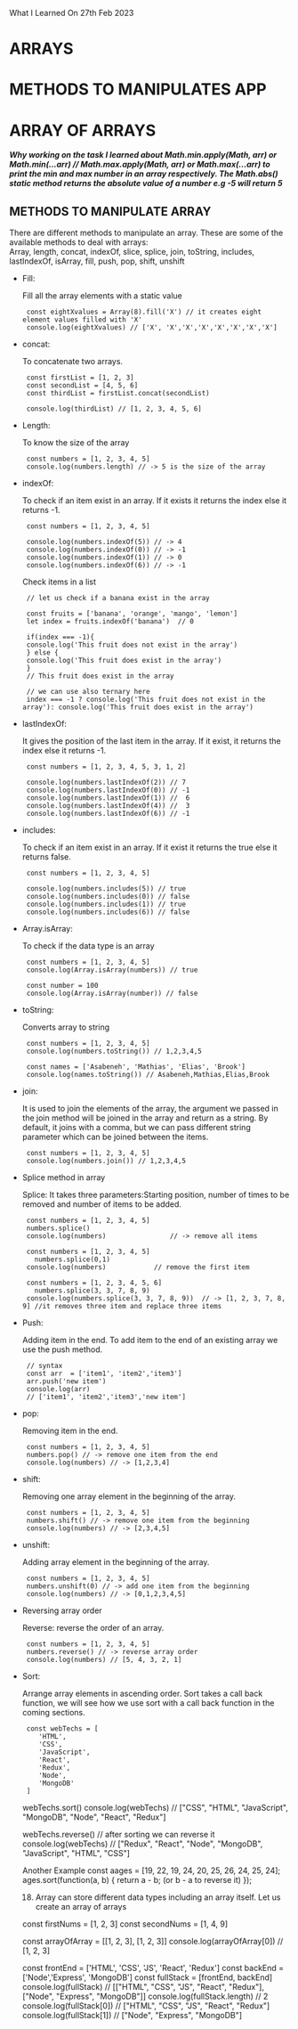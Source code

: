 What I Learned On 27th Feb 2023

# ARRAYS
# METHODS TO MANIPULATES APP
# ARRAY OF ARRAYS

<p><b><i>Why working on the task I learned about Math.min.apply(Math, arr) or Math.min(...arr) // Math.max.apply(Math, arr) or Math.max(...arr) to print the min and max number in an array respectively. The Math.abs() static method returns the absolute value of a number e.g -5 will return 5</i></b></p>


## METHODS TO MANIPULATE ARRAY
<p>There are different methods to manipulate an array. These are some of the available methods to deal with arrays: <br> Array, length, concat, indexOf, slice, splice, join, toString, includes, lastIndexOf, isArray, fill, push, pop, shift, unshift</p>

<ul><li> Fill:
 <p>Fill all the array elements with a static value</p>
  </li>
    
     const eightXvalues = Array(8).fill('X') // it creates eight element values filled with 'X'
     console.log(eightXvalues) // ['X', 'X','X','X','X','X','X','X']


<li> concat:
<p>To concatenate two arrays.</p>
</li>

     const firstList = [1, 2, 3]
     const secondList = [4, 5, 6]
     const thirdList = firstList.concat(secondList)

     console.log(thirdList) // [1, 2, 3, 4, 5, 6]


<li> Length:
<p>To know the size of the array</p>
</li>

     const numbers = [1, 2, 3, 4, 5]
     console.log(numbers.length) // -> 5 is the size of the array


<li> indexOf:
<p>To check if an item exist in an array. If it exists it returns the index else it returns -1.</p>
</li>

     const numbers = [1, 2, 3, 4, 5]

     console.log(numbers.indexOf(5)) // -> 4
     console.log(numbers.indexOf(0)) // -> -1
     console.log(numbers.indexOf(1)) // -> 0
     console.log(numbers.indexOf(6)) // -> -1


<p> Check items in a list</p>

     // let us check if a banana exist in the array

     const fruits = ['banana', 'orange', 'mango', 'lemon']
     let index = fruits.indexOf('banana')  // 0

     if(index === -1){
     console.log('This fruit does not exist in the array')  
     } else {
     console.log('This fruit does exist in the array')
     }
     // This fruit does exist in the array

     // we can use also ternary here
     index === -1 ? console.log('This fruit does not exist in the array'): console.log('This fruit does exist in the array')


<li> lastIndexOf:
<p> It gives the position of the last item in the array. If it exist, it returns the index else it returns -1.</p>
</li>

     const numbers = [1, 2, 3, 4, 5, 3, 1, 2]

     console.log(numbers.lastIndexOf(2)) // 7
     console.log(numbers.lastIndexOf(0)) // -1
     console.log(numbers.lastIndexOf(1)) //  6
     console.log(numbers.lastIndexOf(4)) //  3
     console.log(numbers.lastIndexOf(6)) // -1



<li> includes:
<p>To check if an item exist in an array. If it exist it returns the true else it returns false.</p>
</li>

     const numbers = [1, 2, 3, 4, 5]

     console.log(numbers.includes(5)) // true
     console.log(numbers.includes(0)) // false
     console.log(numbers.includes(1)) // true
     console.log(numbers.includes(6)) // false



<li> Array.isArray:
<p>To check if the data type is an array</p>
</li>

     const numbers = [1, 2, 3, 4, 5]
     console.log(Array.isArray(numbers)) // true

     const number = 100
     console.log(Array.isArray(number)) // false


<li> toString:
<p>Converts array to string</p>
</li>

     const numbers = [1, 2, 3, 4, 5]
     console.log(numbers.toString()) // 1,2,3,4,5

     const names = ['Asabeneh', 'Mathias', 'Elias', 'Brook']
     console.log(names.toString()) // Asabeneh,Mathias,Elias,Brook



<li> join:
<p> It is used to join the elements of the array, the argument we passed in the join method will be joined in the array and return as a string. By default, it joins with a comma, but we can pass different string parameter which can be joined between the items.</p>
</li>

     const numbers = [1, 2, 3, 4, 5]
     console.log(numbers.join()) // 1,2,3,4,5



<li> Splice method in array
<p>Splice: It takes three parameters:Starting position, number of times to be removed and number of items to be added.</p>
</li>

     const numbers = [1, 2, 3, 4, 5]
     numbers.splice()
     console.log(numbers)                // -> remove all items

     const numbers = [1, 2, 3, 4, 5]
	   numbers.splice(0,1)
     console.log(numbers)            // remove the first item

     const numbers = [1, 2, 3, 4, 5, 6]
	   numbers.splice(3, 3, 7, 8, 9)
     console.log(numbers.splice(3, 3, 7, 8, 9))  // -> [1, 2, 3, 7, 8, 9] //it removes three item and replace three items



<li> Push: 
<p>Adding item in the end. To add item to the end of an existing array we use the push method.</p>
</li>

     // syntax
     const arr  = ['item1', 'item2','item3']
     arr.push('new item')
     console.log(arr)
     // ['item1', 'item2','item3','new item']



<li> pop:
<p> Removing item in the end.</p>
</li>

     const numbers = [1, 2, 3, 4, 5]
     numbers.pop() // -> remove one item from the end
     console.log(numbers) // -> [1,2,3,4]



<li> shift: 
<p>Removing one array element in the beginning of the array.</p>
</li>

     const numbers = [1, 2, 3, 4, 5]
     numbers.shift() // -> remove one item from the beginning
     console.log(numbers) // -> [2,3,4,5]



<li> unshift:
<p> Adding array element in the beginning of the array.</p>
</li>

     const numbers = [1, 2, 3, 4, 5]
     numbers.unshift(0) // -> add one item from the beginning
     console.log(numbers) // -> [0,1,2,3,4,5]



<li> Reversing array order
<p>Reverse: reverse the order of an array.</p>
</li>

     const numbers = [1, 2, 3, 4, 5]
     numbers.reverse() // -> reverse array order
     console.log(numbers) // [5, 4, 3, 2, 1]



<li> Sort:
<p>Arrange array elements in ascending order. Sort takes a call back function, we will see how we use sort with a call back function in the coming sections.</p>
</li>

     const webTechs = [
        'HTML',
        'CSS',
        'JavaScript',
        'React',
        'Redux',
        'Node',
        'MongoDB'
     ]

webTechs.sort()
console.log(webTechs) // ["CSS", "HTML", "JavaScript", "MongoDB", "Node", "React", "Redux"]

webTechs.reverse() // after sorting we can reverse it
console.log(webTechs) // ["Redux", "React", "Node", "MongoDB", "JavaScript", "HTML", "CSS"]

Another Example 
const aages = [19, 22, 19, 24, 20, 25, 26, 24, 25, 24];
ages.sort(function(a, b) {
  return a - b; (or b - a to reverse it)
});


18. Array can store different data types including an array itself. Let us create an array of arrays

const firstNums = [1, 2, 3]
const secondNums = [1, 4, 9]

const arrayOfArray =  [[1, 2, 3], [1, 2, 3]]
console.log(arrayOfArray[0]) // [1, 2, 3]

 const frontEnd = ['HTML', 'CSS', 'JS', 'React', 'Redux']
 const backEnd = ['Node','Express', 'MongoDB']
 const fullStack = [frontEnd, backEnd]
 console.log(fullStack)   // [["HTML", "CSS", "JS", "React", "Redux"], ["Node", "Express", "MongoDB"]]
 console.log(fullStack.length)  // 2
 console.log(fullStack[0])  // ["HTML", "CSS", "JS", "React", "Redux"]
 console.log(fullStack[1]) // ["Node", "Express", "MongoDB"]